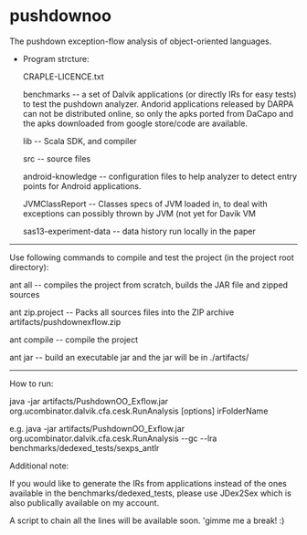 pushdownoo
=========

The pushdown exception-flow analysis of object-oriented languages.


+ Program strcture:

  CRAPLE-LICENCE.txt

  benchmarks -- a set of Dalvik applications (or directly IRs for easy tests) to test the pushdown analyzer.
                Andorid applications released by DARPA can not be distributed online,
                so only the apks ported from DaCapo and the apks downloaded from google store/code are available.
                

  lib -- Scala SDK, and compiler

  src -- source files

  android-knowledge -- configuration files to help analyzer to detect entry points for Android applications.

  JVMClassReport -- Classes specs of JVM loaded in, to deal with exceptions can possibly thrown by JVM (not yet for Davik VM 

  sas13-experiment-data -- data history run locally in the paper

-----------------------------------------------------------------------------------------------------------------------------

Use following commands to compile and test the project (in the project root directory):

ant all       	  -- compiles the project from scratch, builds the JAR file and zipped sources

ant zip.project   -- Packs all sources files into the ZIP archive artifacts/pushdownexflow.zip

ant compile       -- compile the project

ant jar           -- build an executable jar and the jar will be in ./artifacts/

----------------------------------------------------------------------------------------------------------------------------

How to run:

java -jar artifacts/PushdownOO_Exflow.jar  org.ucombinator.dalvik.cfa.cesk.RunAnalysis  [options] irFolderName

e.g.
java -jar artifacts/PushdownOO_Exflow.jar org.ucombinator.dalvik.cfa.cesk.RunAnalysis --gc --lra benchmarks/dedexed_tests/sexps_antlr


Additional note: 

If you would like to generate the IRs from applications instead of the ones available in the benchmarks/dedexed_tests, 
please use JDex2Sex which is also publically available on my account. 

A script to chain all the lines will be available soon. 'gimme me a break! :)

